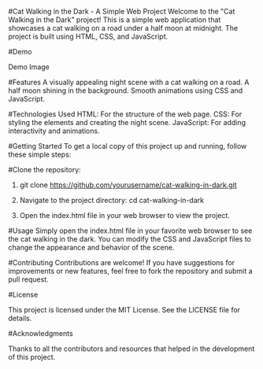 #Cat Walking in the Dark - A Simple Web Project
Welcome to the "Cat Walking in the Dark" project! This is a simple web application that showcases a cat walking on a road under a half moon at midnight. The project is built using HTML, CSS, and JavaScript.

#Demo

Demo Image<!-- Replace with an actual image link if available -->

#Features
A visually appealing night scene with a cat walking on a road.
A half moon shining in the background.
Smooth animations using CSS and JavaScript.

#Technologies Used
HTML: For the structure of the web page.
CSS: For styling the elements and creating the night scene.
JavaScript: For adding interactivity and animations.

#Getting Started
To get a local copy of this project up and running, follow these simple steps:

#Clone the repository:

1. git clone https://github.com/yourusername/cat-walking-in-dark.git

2. Navigate to the project directory:
cd cat-walking-in-dark

3. Open the index.html file in your web browser to view the project.


#Usage
Simply open the index.html file in your favorite web browser to see the cat walking in the dark.
You can modify the CSS and JavaScript files to change the appearance and behavior of the scene.

#Contributing
Contributions are welcome! If you have suggestions for improvements or new features, feel free to fork the repository and submit a pull request.

#License

This project is licensed under the MIT License. See the LICENSE file for details.

#Acknowledgments

Thanks to all the contributors and resources that helped in the development of this project.


